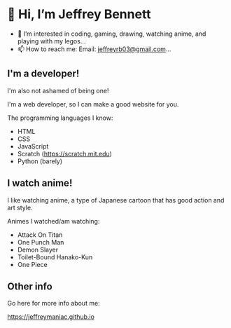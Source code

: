 # 👋 Hi, I’m Jeffrey Bennett
- 👀 I’m interested in coding, gaming, drawing, watching anime, and playing with my legos...
- 📫 How to reach me: Email: jeffreyrb03@gmail.com...

## I'm a developer!

I'm also not ashamed of being one! 

I'm a web developer, so I can make a good website for you.

The programming languages I know:

* HTML
* CSS
* JavaScript
* Scratch (https://scratch.mit.edu) 
* Python (barely)

## I watch anime!

I like watching anime, a type of Japanese cartoon that has good action and art style.

Animes I watched/am watching:

* Attack On Titan
* One Punch Man
* Demon Slayer
* Toilet-Bound Hanako-Kun
* One Piece

## Other info

Go here for more info about me:

https://jeffreymaniac.github.io
